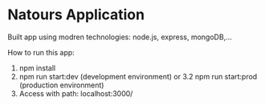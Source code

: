 # Natours Application

Built app using modren technologies: node.js, express, mongoDB,...

How to run this app:

1. npm install
2. npm run start:dev (development environment)
or
3.2 npm run start:prod (production environment)
4. Access with path: localhost:3000/
